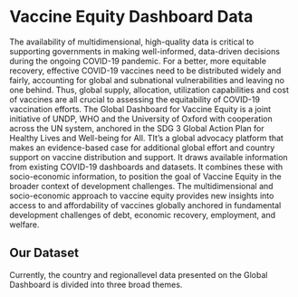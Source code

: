 <h1>Vaccine Equity Dashboard Data</h1>

The availability of multidimensional, high-quality data is critical to supporting governments in making well-informed, data-driven decisions during the ongoing COVID-19 pandemic. For a better, more equitable recovery, effective COVID-19 vaccines need to be distributed widely and fairly, accounting for global and subnational vulnerabilities and leaving no one behind. Thus, global supply, allocation, utilization capabilities and cost of vaccines are all crucial to assessing the equitability of COVID-19 vaccination efforts.
The Global Dashboard for Vaccine Equity is a joint initiative of UNDP, WHO and the University of Oxford with cooperation across the UN system, anchored in the SDG 3 Global Action Plan for Healthy Lives and Well-being for All. TIt’s a global advocacy platform that makes an evidence-based case for additional global effort and country support on vaccine distribution and support.
It draws available information from existing COVID-19 dashboards and datasets. It combines these with socio-economic information, to position the goal of Vaccine Equity in the broader context of development challenges.
The multidimensional and socio-economic approach to vaccine equity provides new insights into access to and affordability of vaccines globally anchored in fundamental development challenges of debt, economic recovery, employment, and welfare.

<h2> Our Dataset </h2>
Currently, the country and regionallevel data presented on the Global Dashboard is divided into three broad themes.

<ul style="list-style-type:disc> <li>Accessibility: includes variables that describe the current global supply and its utilisation and

</li>
<li>
</ul>